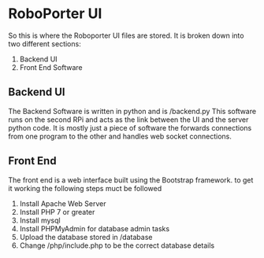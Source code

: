 # RoboPorter UI
So this is where the Roboporter UI files are stored. It is broken down into two different sections:
1. Backend UI
2. Front End Software

## Backend UI
The Backend Software is written in python and is /backend.py This software runs on the second RPi and acts as the link between the UI and the server python code. It is mostly just a piece of software the forwards connections from one program to the other and handles web socket connections.

## Front End 
The front end is a web interface built using the Bootstrap framework. to get it working the following steps muct be followed
1. Install Apache Web Server
2. Install PHP 7 or greater
3. Install mysql 
4. Install PHPMyAdmin for database admin tasks
5. Upload the database stored in /database
6. Change /php/include.php to be the correct database details

